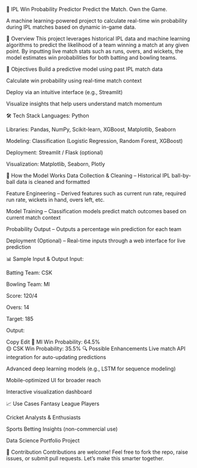 🏏 IPL Win Probability Predictor
Predict the Match. Own the Game.

A machine learning-powered project to calculate real-time win probability during IPL matches based on dynamic in-game data.

📌 Overview
This project leverages historical IPL data and machine learning algorithms to predict the likelihood of a team winning a match at any given point. By inputting live match stats such as runs, overs, and wickets, the model estimates win probabilities for both batting and bowling teams.

🎯 Objectives
Build a predictive model using past IPL match data

Calculate win probability using real-time match context

Deploy via an intuitive interface (e.g., Streamlit)

Visualize insights that help users understand match momentum

🛠️ Tech Stack
Languages: Python

Libraries: Pandas, NumPy, Scikit-learn, XGBoost, Matplotlib, Seaborn

Modeling: Classification (Logistic Regression, Random Forest, XGBoost)

Deployment: Streamlit / Flask (optional)

Visualization: Matplotlib, Seaborn, Plotly


🧠 How the Model Works
Data Collection & Cleaning – Historical IPL ball-by-ball data is cleaned and formatted

Feature Engineering – Derived features such as current run rate, required run rate, wickets in hand, overs left, etc.

Model Training – Classification models predict match outcomes based on current match context

Probability Output – Outputs a percentage win prediction for each team

Deployment (Optional) – Real-time inputs through a web interface for live prediction

📊 Sample Input & Output
Input:

Batting Team: CSK

Bowling Team: MI

Score: 120/4

Overs: 14

Target: 185

Output:

Copy
Edit
🔵 MI Win Probability: 64.5%  
🟡 CSK Win Probability: 35.5%
🔍 Possible Enhancements
Live match API integration for auto-updating predictions

Advanced deep learning models (e.g., LSTM for sequence modeling)

Mobile-optimized UI for broader reach

Interactive visualization dashboard

📈 Use Cases
Fantasy League Players

Cricket Analysts & Enthusiasts

Sports Betting Insights (non-commercial use)

Data Science Portfolio Project

🤝 Contribution
Contributions are welcome! Feel free to fork the repo, raise issues, or submit pull requests. Let’s make this smarter together.

